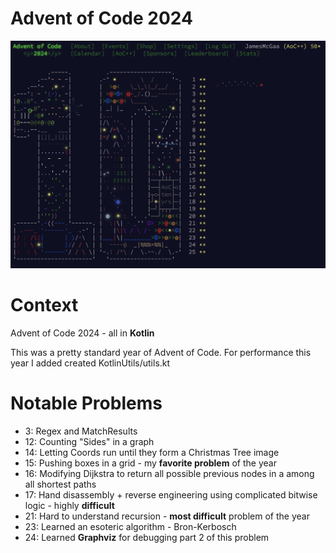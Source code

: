 # Advent of Code 2024

![AOC Image](2024stars.png)

# Context

Advent of Code 2024 - all in **Kotlin** 

This was a pretty standard year of Advent of Code. For performance this year I added created KotlinUtils/utils.kt

# Notable Problems
- 3: Regex and MatchResults
- 12: Counting "Sides" in a graph
- 14: Letting Coords run until they form a Christmas Tree image
- 15: Pushing boxes in a grid - my **favorite problem** of the year
- 16: Modifying Dijkstra to return all possible previous nodes in a among all shortest paths
- 17: Hand disassembly + reverse engineering using complicated bitwise logic - highly **difficult**
- 21: Hard to understand recursion - **most difficult** problem of the year
- 23: Learned an esoteric algorithm - Bron-Kerbosch
- 24: Learned **Graphviz** for debugging part 2 of this problem
